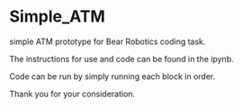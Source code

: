 # Simple_ATM
simple ATM prototype for Bear Robotics coding task.

The instructions for use and code can be found in the ipynb.

Code can be run by simply running each block in order.

Thank you for your consideration.

